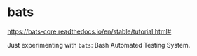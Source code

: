 # bats

https://bats-core.readthedocs.io/en/stable/tutorial.html#

Just experimenting with `bats`: Bash Automated Testing System.

